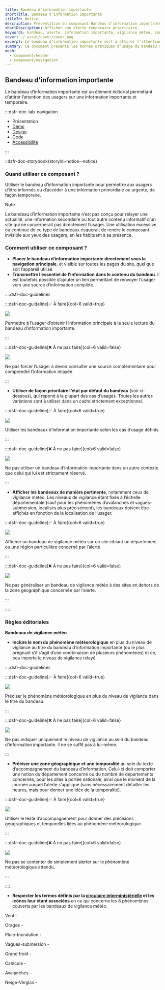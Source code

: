 ```yaml
---
title: Bandeau d'information importante
shortTitle: Bandeau d'information importante
titleId: Notice
description: Présentation du composant Bandeau d’information importante permettant de signaler temporairement une information urgente ou prioritaire en tête de page.
shortDescription: Afficher une alerte temporaire prioritaire.
keywords: bandeau, alerte, information importante, vigilance météo, composant éditorial, interface, UX, design system, accessibilité, urgence
cover: ./_asset/cover/cover.png
excerpt: Le bandeau d’information importante sert à attirer l’attention sur une information temporaire prioritaire comme une alerte météo. Il s’affiche sous la navigation principale sur l’ensemble des pages.
summary: Ce document présente les bonnes pratiques d’usage du bandeau d’information importante. Il décrit son rôle dans la diffusion d’informations urgentes ou prioritaires, précise les cas d’usage recommandés, notamment pour les alertes météo, et définit les règles de positionnement et de rédaction. Il insiste sur la nécessité de limiter son usage à des cas exceptionnels pour préserver son efficacité. Ce guide s’adresse aux équipes éditoriales et techniques souhaitant alerter efficacement les usagers dans un cadre cohérent et accessible.
mesh:
  - component/header
  - component/navigation
---
```


## Bandeau d'information importante

Le bandeau d’information importante est un élément éditorial permettant d’attirer l’attention des usagers sur une information importante et temporaire.

:::dsfr-doc-tab-navigation

- Présentation
- [Démo](./demo/index.md)
- [Design](./design/index.md)
- [Code](./code/index.md)
- [Accessibilité](./accessibility/index.md)

:::

::dsfr-doc-storybook{storyId=notice--notice}

### Quand utiliser ce composant ?

Utiliser le bandeau d’information importante pour permettre aux usagers d’être informés ou d’accéder à une information primordiale ou urgente, de façon temporaire.

> [!NOTE]
> Le bandeau d’information importante n’est pas conçu pour relayer une actualité, une information secondaire ou tout autre contenu informatif d’un site qui ne concernerait pas directement l’usager. Une utilisation excessive ou continue de ce type de bandeaux risquerait de rendre le composant invisible aux yeux des usagers, en les habituant à sa présence.

### Comment utiliser ce composant ?

- **Placer le bandeau d’information importante directement sous la navigation principale**, et visible sur toutes les pages du site, quel que soit l’appareil utilisé.
- **Transmettre l’essentiel de l’information dans le contenu du bandeau**. Il est toutefois possible d’ajouter un lien permettant de renvoyer l’usager vers une source d’information complète.

::::dsfr-doc-guidelines

:::dsfr-doc-guideline[✅ À faire]{col=6 valid=true}

![](./_asset/use/do-1.png)

Permettre à l’usager d’obtenir l’information principale à la seule lecture du bandeau d’information importante.

:::

:::dsfr-doc-guideline[❌ À ne pas faire]{col=6 valid=false}

![](./_asset/use/dont-1.png)

Ne pas forcer l’usager à devoir consulter une source complémentaire pour comprendre l’information relayée.

:::

- **Utiliser de façon prioritaire l’état par défaut du bandeau** (voir ci-dessous), qui répond à la plupart des cas d’usages. Toutes les autres variations sont à utiliser dans un cadre strictement exceptionnel.

:::dsfr-doc-guideline[✅ À faire]{col=6 valid=true}

![](./_asset/use/do-2.png)

Utiliser les bandeaux d’information importante selon les cas d’usage définis.

:::

:::dsfr-doc-guideline[❌ À ne pas faire]{col=6 valid=false}

![](./_asset/use/dont-2.png)

Ne pas utiliser un bandeau d’information importante dans un autre contexte que celui qui lui est strictement réservé.

:::

- **Afficher les bandeaux de manière pertinente**, notamment ceux de vigilance météo. Les niveaux de vigilance étant fixés à l’échelle départementale (sauf pour les phénomènes d’avalanches et vagues-submersion, localisés plus précisément), les bandeaux doivent être affichés en fonction de la localisation de l’usager.

:::dsfr-doc-guideline[✅ À faire]{col=6 valid=true}

![](./_asset/use/do-3.png)

Afficher un bandeau de vigilance météo sur un site ciblant un département ou une région particulière concerné par l’alerte.

:::

:::dsfr-doc-guideline[❌ À ne pas faire]{col=6 valid=false}

![](./_asset/use/dont-3.png)

Ne pas généraliser un bandeau de vigilance météo à des sites en dehors de la zone géographique concernée par l’alerte.

:::

::::

### Règles éditoriales

**Bandeaux de vigilance météo**

- **Inclure le nom du phénomène météorologique** en plus du niveau de vigilance au titre du bandeau d’information importante (ou le plus prégnant s’il s’agit d’une combinaison de plusieurs phénomènes) et ce, peu importe le niveau de vigilance relayé.

::::dsfr-doc-guidelines

:::dsfr-doc-guideline[✅ À faire]{col=6 valid=true}

![](./_asset/edit/do-1.png)

Préciser le phénomène météorologique en plus du niveau de vigilance dans le titre du bandeau.

:::

:::dsfr-doc-guideline[❌ À ne pas faire]{col=6 valid=false}

![](./_asset/edit/dont-1.png)

Ne pas indiquer uniquement le niveau de vigilance au sein du bandeau d’information importante. Il ne se suffit pas à lui-même.

:::

- **Préciser une zone géographique et une temporalité** au sein du texte d’accompagnement du bandeau d’information. Celui-ci doit comporter une notion du département concerné ou du nombre de départements concernés, pour les sites à portée nationale, ainsi que le moment de la journée auquel l’alerte s’applique (sans nécessairement détailler les heures, mais pour donner une idée de la temporalité).

:::dsfr-doc-guideline[✅ À faire]{col=6 valid=true}

![](./_asset/edit/do-2.png)

Utiliser le texte d’accompagnement pour donner des précisions géographiques et temporelles liées au phénomène météorologique.

:::

:::dsfr-doc-guideline[❌ À ne pas faire]{col=6 valid=false}

![](./_asset/edit/dont-2.png)

Ne pas se contenter de simplement alerter sur le phénomène météorologique attendu.

:::

::::

- **Respecter les termes définis par la [circulaire interministérielle](https://www.legifrance.gouv.fr/download/pdf/circ?id=45225) et les icônes leur étant associées** en ce qui concerne les 8 phénomènes couverts par les bandeaux de vigilance météo.

Vent - <span class="fr-icon-windy-fill" aria-hidden="true"></span>

Orages - <span class="fr-icon-thunderstorms-fill" aria-hidden="true"></span>

Pluie-Inondation - <span class="fr-icon-heavy-showers-fill" aria-hidden="true"></span>

Vagues-submersion - <span class="fr-icon-flood-fill" aria-hidden="true"></span>

Grand froid - <span class="fr-icon-temp-cold-fill" aria-hidden="true"></span>

Canicule - <span class="fr-icon-sun-fill" aria-hidden="true"></span>

Avalanches - <span class="fr-icon-avalanches-fill" aria-hidden="true"></span>

Neige-Verglas - <span class="fr-icon-snowy-fill" aria-hidden="true"></span>
